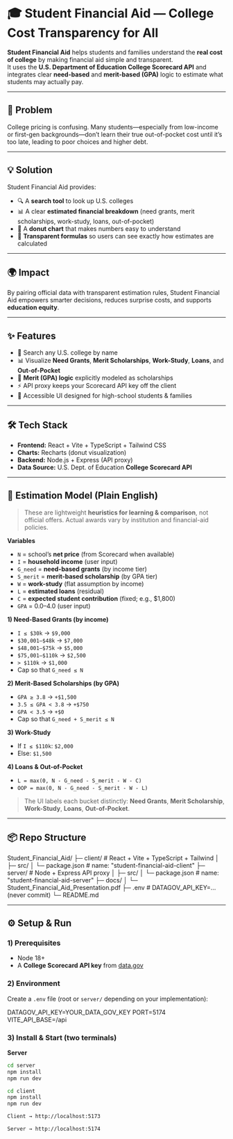 # 🎓 Student Financial Aid — College Cost Transparency for All

**Student Financial Aid** helps students and families understand the **real cost of college** by making financial aid simple and transparent.  
It uses the **U.S. Department of Education College Scorecard API** and integrates clear **need-based** and **merit-based (GPA)** logic to estimate what students may actually pay.

---

## 🚀 Problem
College pricing is confusing. Many students—especially from low-income or first-gen backgrounds—don’t learn their true out-of-pocket cost until it’s too late, leading to poor choices and higher debt.

---

## 💡 Solution
Student Financial Aid provides:
- 🔍 A **search tool** to look up U.S. colleges  
- 📊 A clear **estimated financial breakdown** (need grants, merit scholarships, work-study, loans, out-of-pocket)  
- 🍩 A **donut chart** that makes numbers easy to understand  
- 🧮 **Transparent formulas** so users can see exactly how estimates are calculated  

---

## 🌍 Impact
By pairing official data with transparent estimation rules, Student Financial Aid empowers smarter decisions, reduces surprise costs, and supports **education equity**.

---

## ✨ Features
- 🔎 Search any U.S. college by name  
- 📊 Visualize **Need Grants**, **Merit Scholarships**, **Work-Study**, **Loans**, and **Out-of-Pocket**  
- 🧠 **Merit (GPA) logic** explicitly modeled as scholarships  
- ⚡ API proxy keeps your Scorecard API key off the client  
- 🧩 Accessible UI designed for high-school students & families  

---

## 🛠 Tech Stack
- **Frontend:** React + Vite + TypeScript + Tailwind CSS  
- **Charts:** Recharts (donut visualization)  
- **Backend:** Node.js + Express (API proxy)  
- **Data Source:** U.S. Dept. of Education **College Scorecard API**

---

## 🧮 Estimation Model (Plain English)

> These are lightweight **heuristics for learning & comparison**, not official offers. Actual awards vary by institution and financial-aid policies.

**Variables**
- `N` = school’s **net price** (from Scorecard when available)  
- `I` = **household income** (user input)  
- `G_need` = **need-based grants** (by income tier)  
- `S_merit` = **merit-based scholarship** (by GPA tier)  
- `W` = **work-study** (flat assumption by income)  
- `L` = **estimated loans** (residual)  
- `C` = **expected student contribution** (fixed; e.g., $1,800)  
- `GPA` = 0.0–4.0 (user input)

**1) Need-Based Grants (by income)**
- `I ≤ $30k` → `$9,000`  
- `$30,001–$48k` → `$7,000`  
- `$48,001–$75k` → `$5,000`  
- `$75,001–$110k` → `$2,500`  
- `> $110k` → `$1,000`  
- Cap so that `G_need ≤ N`

**2) Merit-Based Scholarships (by GPA)**
- `GPA ≥ 3.8` → `+$1,500`  
- `3.5 ≤ GPA < 3.8` → `+$750`  
- `GPA < 3.5` → `+$0`  
- Cap so that `G_need + S_merit ≤ N`

**3) Work-Study**
- If `I ≤ $110k`: `$2,000`  
- Else: `$1,500`

**4) Loans & Out-of-Pocket**
- `L = max(0, N - G_need - S_merit - W - C)`  
- `OOP = max(0, N - G_need - S_merit - W - L)`

> The UI labels each bucket distinctly: **Need Grants**, **Merit Scholarship**, **Work-Study**, **Loans**, **Out-of-Pocket**.

---

## 📦 Repo Structure
Student_Financial_Aid/
├─ client/ # React + Vite + TypeScript + Tailwind
│ ├─ src/
│ └─ package.json # name: "student-financial-aid-client"
├─ server/ # Node + Express API proxy
│ ├─ src/
│ └─ package.json # name: "student-financial-aid-server"
├─ docs/
│ └─ Student_Financial_Aid_Presentation.pdf
├─ .env # DATAGOV_API_KEY=... (never commit)
└─ README.md


---

## ⚙️ Setup & Run

### 1) Prerequisites
- Node 18+  
- A **College Scorecard API key** from [data.gov](https://catalog.data.gov/)

### 2) Environment
Create a `.env` file (root or `server/` depending on your implementation):

DATAGOV_API_KEY=YOUR_DATA_GOV_KEY
PORT=5174
VITE_API_BASE=/api


### 3) Install & Start (two terminals)

**Server**
```bash
cd server
npm install
npm run dev

cd client
npm install
npm run dev

Client → http://localhost:5173

Server → http://localhost:5174

 
